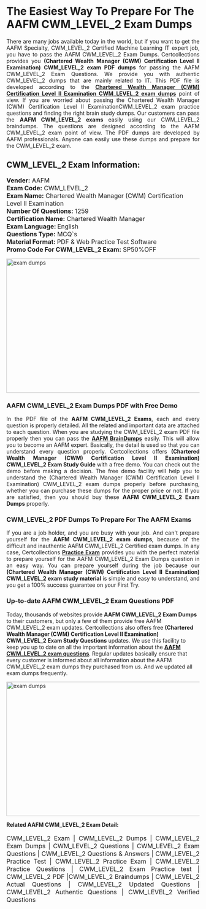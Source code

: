 <h1>The Easiest Way To Prepare For The AAFM CWM_LEVEL_2 Exam Dumps</h1> <p style="text-align:justify">There are many jobs available today in the world, but if you want to get the AAFM Specialty, CWM_LEVEL_2 Certified Machine Learning IT expert job, you have to pass the AAFM CWM_LEVEL_2 Exam Dumps. Certcollections provides you <strong>(Chartered Wealth Manager (CWM) Certification Level II Examination) CWM_LEVEL_2 exam PDF dumps</strong> for passing the AAFM CWM_LEVEL_2 Exam Questions. We provide you with authentic CWM_LEVEL_2 dumps that are mainly related to IT. This PDF file is developed according to the <a href="https://www.certsofficial.com/aafm/cwm_level_2-questions"><strong>Chartered Wealth Manager (CWM) Certification Level II Examination CWM_LEVEL_2 exam dumps</strong></a> point of view. If you are worried about passing the Chartered Wealth Manager (CWM) Certification Level II ExaminationCWM_LEVEL_2 exam practice questions and finding the right brain study dumps. Our customers can pass the <strong>AAFM CWM_LEVEL_2 exams </strong>easily using our CWM_LEVEL_2 braindumps. The questions are designed according to the AAFM CWM_LEVEL_2 exam point of view. The PDF dumps are developed by AAFM professionals. Anyone can easily use these dumps and prepare for the CWM_LEVEL_2 exam.</p> <h2><strong>CWM_LEVEL_2 Exam Information:</strong></h2> <p><span style="font-size:16px"><strong>Vender:</strong> AAFM<br /> <strong>Exam Code:</strong> CWM_LEVEL_2<br /> <strong>Exam Name:</strong> Chartered Wealth Manager (CWM) Certification Level II Examination<br /> <strong>Number Of Questions:</strong> 1259<br /> <strong>Certification Name:</strong> Chartered Wealth Manager<br /> <strong>Exam Language: </strong>English<br /> <strong>Questions Type:</strong> MCQ`s<br /> <strong>Material Format: </strong>PDF & Web Practice Test Software<br /> <strong>Promo Code For CWM_LEVEL_2 Exam:</strong> SP50%OFF</span></p> <p><a href="https://www.certsofficial.com/aafm/cwm_level_2-questions" rel="no-follow"><img alt="exam dumps" src="https://www.certcollections.com/uploads/content/certsofficial.jpg" style="height:350px; width:750px" /></a></p> <h3><strong>AAFM CWM_LEVEL_2 Exam Dumps PDF with Free Demo</strong></h3> <p style="text-align:justify">In the PDF file of the <strong>AAFM CWM_LEVEL_2 Exams</strong>, each and every question is properly detailed. All the related and important data are attached to each question. When you are studying the CWM_LEVEL_2 exam PDF file properly then you can pass the <a href="https://www.certsofficial.com/aafm-dumps"><strong>AAFM BrainDumps</strong></a> easily. This will allow you to become an AAFM expert. Basically, the detail is used so that you can understand every question properly. Certcollections offers <strong>(Chartered Wealth Manager (CWM) Certification Level II Examination) CWM_LEVEL_2 Exam Study Guide</strong> with a free demo. You can check out the demo before making a decision. The free demo facility will help you to understand the (Chartered Wealth Manager (CWM) Certification Level II Examination) CWM_LEVEL_2 exam dumps properly before purchasing, whether you can purchase these dumps for the proper price or not. If you are satisfied, then you should buy these <strong>AAFM CWM_LEVEL_2 Exam Dumps</strong> properly.</p> <h3><strong>CWM_LEVEL_2 PDF Dumps To Prepare For The AAFM Exams</strong></h3> <p style="text-align:justify">If you are a job holder, and you are busy with your job. And can't prepare yourself for the <strong>AAFM CWM_LEVEL_2 exam dumps</strong>, because of the difficult and inauthentic AAFM CWM_LEVEL_2 Certified exam dumps. In any case, Certcollections <strong><a href="https://www.certsofficial.com/">Practice Exam</a></strong> provides you with the perfect material to prepare yourself for the AAFM CWM_LEVEL_2 Exam Dumps question in an easy way. You can prepare yourself during the job because our <strong>(Chartered Wealth Manager (CWM) Certification Level II Examination) CWM_LEVEL_2 exam study material</strong> is simple and easy to understand, and you get a 100% success guarantee on your First Try.</p> <h3><strong>Up-to-date AAFM CWM_LEVEL_2 Exam Questions PDF</strong></h3> <p>Today, thousands of websites provide <strong>AAFM CWM_LEVEL_2 Exam Dumps</strong> to their customers, but only a few of them provide free AAFM CWM_LEVEL_2 exam updates. Certcollections also offers free <strong>(Chartered Wealth Manager (CWM) Certification Level II Examination) CWM_LEVEL_2 Exam Study Questions</strong> updates. We use this facility to keep you up to date on all the important information about the <a href="https://www.certsofficial.com/aafm/cwm_level_2-questions"><strong>AAFM CWM_LEVEL_2 exam questions</strong></a>. Regular updates basically ensure that every customer is informed about all information about the AAFM CWM_LEVEL_2 exam dumps they purchased from us. And we updated all exam dumps frequently.</p> <p><a href="https://www.certsofficial.com/aafm/cwm_level_2-questions"><img alt="exam dumps " src="https://www.certcollections.com/uploads/content/certsofficial2.jpg" style="height:350px; width:750px" /></a></p> <p style="text-align:justify"><span style="font-size:14px"><strong>Related AAFM CWM_LEVEL_2 Exam Detail:</strong></span><br /> <br /> <span style="font-size:16px">CWM_LEVEL_2 Exam | CWM_LEVEL_2 Dumps | CWM_LEVEL_2 Exam Dumps | CWM_LEVEL_2 Questions | CWM_LEVEL_2 Exam Questions | CWM_LEVEL_2 Questions & Answers | CWM_LEVEL_2 Practice Test | CWM_LEVEL_2 Practice Exam | CWM_LEVEL_2 Practice Questions | CWM_LEVEL_2 Exam Practice test | CWM_LEVEL_2 PDF |CWM_LEVEL_2 Braindumps | CWM_LEVEL_2 Actual Questions | CWM_LEVEL_2 Updated Questions | CWM_LEVEL_2 Authentic Questions | CWM_LEVEL_2 Verified Questions</span></p>
